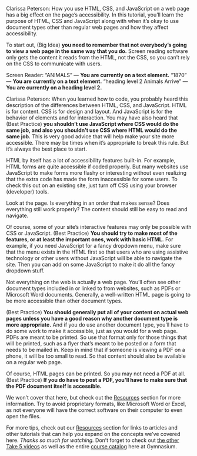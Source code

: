 Clarissa Peterson: How you use HTML, CSS, and JavaScript on a web page has a big effect on the page’s accessibility. In this tutorial, you’ll learn the purpose of HTML, CSS and JavaScript along with when it’s okay to use document types other than regular web pages and how they affect accessibility.

To start out, (Big Idea) **you need to remember that not everybody’s going to view a web page in the same way that you do.** Screen reading software only gets the content it reads from the HTML, not the CSS, so you can’t rely on the CSS to communicate with users.

Screen Reader: “ANIMALS” — **You are currently on a text element.** “1870” — **You are currently on a text element.** “heading level 2 Animals Arrive” — **You are currently on a heading level 2.**

Clarissa Peterson: When you learned how to code, you probably heard this description of the differences between HTML, CSS, and JavaScript. HTML is for content. CSS is for design and layout. And JavaScript is for the behavior of elements and for interaction. You may have also heard that (Best Practice) **you shouldn’t use JavaScript where CSS would do the same job, and also you shouldn’t use CSS where HTML would do the same job.** This is very good advice that will help make your site more accessible. There may be times when it’s appropriate to break this rule. But it’s always the best place to start.

HTML by itself has a lot of accessibility features built-in. For example, HTML forms are quite accessible if coded properly. But many websites use JavaScript to make forms more flashy or interesting without even realizing that the extra code has made the form inaccessible for some users. To check this out on an existing site, just turn off CSS using your browser (developer) tools.

Look at the page. Is everything in an order that makes sense? Does everything still work properly? The content should still be easy to read and navigate.

Of course, some of your site’s interactive features may only be possible with CSS or JavaScript. (Best Practice) **You should try to make most of the features, or at least the important ones, work with basic HTML.** For example, if you need JavaScript for a fancy dropdown menu, make sure that the menu exists in the HTML first so that users who are using assistive technology or other users without JavaScript will be able to navigate the site. Then you can add on some JavaScript to make it do all the fancy dropdown stuff.

Not everything on the web is actually a web page. You’ll often see other document types included in or linked to from websites, such as PDFs or Microsoft Word documents. Generally, a well-written HTML page is going to be more accessible than other document types.

(Best Practice) **You should generally put all of your content on actual web pages unless you have a good reason why another document type is more appropriate.** And if you do use another document type, you’ll have to do some work to make it accessible, just as you would for a web page. PDFs are meant to be printed. So use that format only for those things that will be printed, such as a flyer that’s meant to be posted or a form that needs to be mailed in. Keep in mind that if someone is viewing a PDF on a phone, it will be too small to read. So that content should also be available on a regular web page.

Of course, HTML pages can be printed. So you may not need a PDF at all. (Best Practice) **If you do have to post a PDF, you’ll have to make sure that the PDF document itself is accessible.**

We won’t cover that here, but check out the [Resources][0] section for more information. Try to avoid proprietary formats, like Microsoft Word or Excel, as not everyone will have the correct software on their computer to even open the files.

For more tips, check out our [Resources][0] section for links to articles and other tutorials that can help you expand on the concepts we’ve covered here. *Thanks so much for watching.* Don’t forget to check out [the other Take 5 videos][1] as well as the entire [course catalog][2] here at Gymnasium.

[0]: #tutorial-resources
[1]: /courses/take5/
[2]: /courses/
